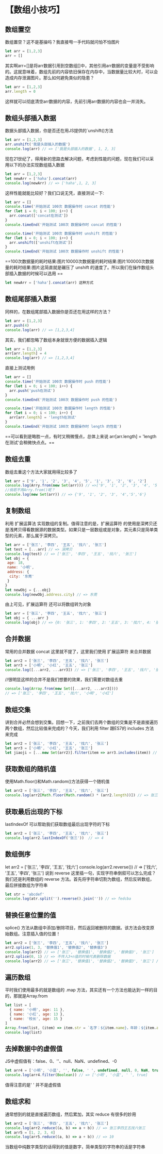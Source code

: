 # 【数组小技巧】
## 数组置空
数组置空？这不是基操吗？我直接甩一手代码就问怕不怕图片


```js
let arr = [1,2,3]
arr = []
```

其实啊arr=[]是将arr数据引用到空数组[]中，其他引用arr数据的变量是不受影响的。这就意味着，数组先前的内容依旧保存在内存中，当数据量比较大时，可以会造成内存泄漏图片。那么如何避免类似的隐患？


```js
let arr = [1,2,3]
arr.length = 0
```

这样就可以彻底清空arr数据的内容，先前引用arr数据的内容也会一并消失。

## 数组头部插入数据

数据头部插入数据，你是否还在用JS提供的`unshift()方法


```js
let arr = [1,2,3]
arr.unshift('我是头部插入的数据')
console.log(arr) // => ['我是头部插入的数据', 1, 2, 3]
```

现在21世纪了，得用新的思路去解决问题，考虑到性能的问题，现在我们可以采用以下的办法实现数组插入数据


```js
let arr = [1,2,3]
let newArr = ['haha'].concat(arr)
console.log(newArr) // => ['haha',1, 2, 3]
```

这样性能就能比较好？我们口说无凭，直接测试一下:


```js
let arr = []
console.time('开始测试 100次 数据操作时 concat 的性能')
for (let i = 0; i < 100; i++) {
  arr.concat(['concat在测试'])
}
console.timeEnd('开始测试 100次 数据操作时 concat 的性能')

console.time('开始测试 100次 数据操作时 unshift 的性能')
for (let i = 0; i < 100; i++) {
  arr.unshift(['unshift在测试'])
}
console.timeEnd('开始测试 100次 数据操作时 unshift 的性能')
```

==100次数据量的耗时结果:图片10000次数据量的耗时结果:图片100000次数据量的耗时结果:图片这简直就是碾压了 unshift 的速度了。所以我们在操作数组头部插入数据的时候可以选用 ==
```js
let newArr = ['haha'].concat(arr) 这种方式
```
## 数组尾部插入数据

同样的，在数组尾部插入数据你是否还在用这样的方法？


```js
let arr = [1,2,3]
arr.push(4)
console.log(arr) // => [1,2,3,4]
```

其实，我们都忽略了数组本身就很方便的数据插入逻辑


```js
let arr = [1,2,3]
arr[arr.length] = 4
console.log(arr) // => [1,2,3,4]
```

直接上测试用例


```js
let arr = []
console.time('开始测试 100次 数据操作时 push 的性能')
for (let i = 0; i < 100; i++) {
  arr.push('push在测试')
}
console.timeEnd('开始测试 100次 数据操作时 push 的性能')

console.time('开始测试 100次 数据操作时 length 的性能')
for (let i = 0; i < 100; i++) {
  arr[arr.length] = 'length在测试'
}
console.timeEnd('开始测试 100次 数据操作时 length 的性能')
```
==可以看到是略胜一点，有时又稍微慢点，总体上来说 arr[arr.length] = 'length在测试'会稍微快点点。==
## 数组去重
数组去重这个方法大家就用得比较多了


```js
let arr = ['9', '1', '2', '3', '4', '5', '1', '3', '2', '6', '2']
console.log(Arry.from(new Set(arr))) // =>['9', '1', '2', '3', '4', '5', '6']
//倘若不用Arry.from()呢？
console.log(new Set(arr)) // => {'9', '1', '2', '3', '4','5','6'}
```
## 复制数组
利用 扩展运算法 实现数组的复制。值得注意的是，扩展运算符 的使用是深拷贝还是浅拷贝得看数据源的数据类型。如果只是一层数组或是对象，其元素只是简单类型的元素，那么属于深拷贝。


```js
let arr = ['张三', '李四', '王五', '找六', '张三']
let test = [...arr] // => 深拷贝
console.log(test) // => ['张三', '李四', '王五', '找六', '张三']
let obj = {
 age: 18,
 name: '小明',
 address: {
  city: '东莞'
 }
}
let newObj = {...obj}
console.log(newObj.address.city) // => 东莞
```

由上可见，扩展运算符 还可以将数组转为对象


```js
let arr = ['张三', '李四', '王五', '找六', '张三']
let obj = { ...arr }
console.log(obj) // => {0: '张三', 1: '李四', 2: '王五', 3: '找六', 4: '张三'}
```
## 合并数据
常用的合并数据 concat 这里就不提了，这里我们使用 扩展运算符 来合并数据


```js
let arr2 = ['张三', '李四', '王五', '找六', '张三']
let arr3 = ['小明', '小红', '王五', '张三']
console.log([...arr2, ...arr3]) // => ['张三', '李四', '王五', '找六', '张三', '小明', '小红', '王五', '张三']
```

//很明显这样的合并不是我们想要的效果，我们需要对数组去重

```js
console.log(Array.from(new Set([...arr2, ...arr3])))
// => ['张三', '李四', '王五', '找六', '小明', '小红']
```
## 数组交集
讲到合并必然会想到交集。回想一下，之前我们去两个数组的交集是不是直接遍历两个数组，然后比较值来完成的？今天，我们利用 filter 跟ES7的 includes 方法来完成


```js
let arr2 = ['张三', '李四', '王五', '找六', '张三']
let arr3 = ['小明', '小红', '王五', '张三']
let jiaoji = [...new Set(arr2)].filter(item => arr3.includes(item)) // => ['张三', '王五']
```
## 获取数组的随机值
使用Math.floor()和Math.random()方法获得一个随机值

```js
let arr2 = ['张三', '李四', '王五', '找六', '张三']
console.log(arr2[Math.floor(Math.random() * (arr2.length))]) // => 张三
```
## 获取最后出现的下标
lastIndexOf 可以帮助我们获取数组最后出现字符的下标


```js
let arr2 = ['张三', '李四', '王五', '找六', '张三']
console.log(arr2.lastIndexOf('张三'))  // => 4
```

## 数组倒序
let arr2 = ['张三', '李四', '王五', '找六']
console.log(arr2.reverse()) // => ['找六', '王五', '李四', '张三']
说到 reverse 这里插一句，实现字符串倒叙可以怎么完成？我们还是利用数组的 reverse 方法。首先将字符串切割为数组，然后反转数组，最后拼接数组为字符串


```js
let str = 'abcdef'
console.log(atr.split('').reverse().join('')) // => fedcba
```
## 替换任意位置的值
splice() 方法从数组中添加/删除项目，然后返回被删除的数据。该方法会改变原始数组。注意插入值的位置！


```js
let arr2 = ['张三', '李四', '王五', '找六', '张三']
arr2.splice(1, 3, '替换值1', '替换值2', '替换值3')
console.log(arr2) // => ['张三', '替换值1', '替换值2', '替换值3', '张三']
arr2.splice(0, 1) // => 不传入3+n值的时候代表删除数据
console.log(arr2) // => ['张三', '替换值1', '替换值2', '替换值3', '张三'] // => ['李四', '王五', '找六', '张三']
```
## 遍历数组
平时我们使用最多的就是数组的 .map 方法，其实还有一个方法也能达到一样的目的，那就是Array.from


```js
let list = [
  { name: '小明', age: 11 },
  { name: '小红', age: 13 },
  { name: '校长', age: 15 }
]
Array.from(list, (item) => item.str = `名字：${item.name}，年龄：${item.age}`)
console.log(list)
```
## 去掉数据中的虚假值
JS中虚假值有：false、0、''、null、NaN、undefined、-0


```js
let arr4 = ['小明', '小蓝', '', false, ' ', undefined, null, 0, NaN, true]
console.log(arr4.filter(Boolean)) // => ['小明', '小蓝', ' ', true]
```

值得注意的是' ' 并不是虚假值

## 数组求和
通常想到的就是直接遍历数组，然后累加，其实 reduce 有很多的妙用


```js
let arr2 = ['张三', '李四', '王五', '找六', '张三']
console.log(arr2.reduce((a, b) => a + b)) // => 张三李四王五找六张三
let arr5 = [1, 2, 3, 4]
console.log(arr5.reduce((a, b) => a + b)) // => 10
```

当数组中纯数字类型的话得到的值是数字，简单类型的字符串的话是字符串